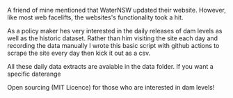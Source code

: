 A friend of mine mentioned that WaterNSW updated their website.
However, like most web facelifts, the websites's functionality took a hit.

As a policy maker hes very interested in the daily releases of dam levels as well as the historic dataset.
Rather than him visiting the site each day and recording the data manually I wrote this basic script with github actions to scrape the site every day then kick it out as a csv.

All these daily data extracts are avaiable in the data folder.
If you want a specific daterange 

Open sourcing (MIT Licence) for those who are interested in dam levels!
